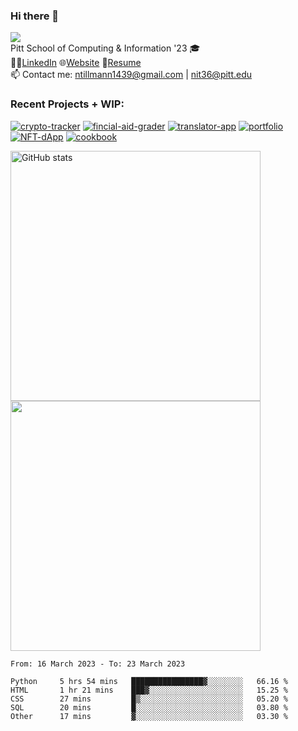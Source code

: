 ### Hi there 👋
![](https://komarev.com/ghpvc/?username=nicktill&style=for-the-badge)<br>
Pitt School of Computing & Information '23 🎓<br/>
🧑‍💼[LinkedIn](https://www.linkedin.com/in/nicholas-tillmann-4647b7187/) 🌐[Website](https://nicktill.github.io) 📄[Resume](https://nicktill.github.io/resume.pdf)<br/>
📫 Contact me: ntillmann1439@gmail.com | nit36@pitt.edu <br>


### Recent Projects + WIP:

[![crypto-tracker](https://github-readme-stats-sigma-five.vercel.app/api/pin/?username=nicktill&repo=crypto-tracker&theme=dark)](https://github.com/nicktill/crypto-tracker)
[![fincial-aid-grader](https://github-readme-stats-sigma-five.vercel.app/api/pin/?username=nicktill&repo=cs1530-finance-group&theme=dark)](https://github.com/nicktill/cs1530-finance-group)
[![translator-app](https://github-readme-stats-sigma-five.vercel.app/api/pin/?username=nicktill&repo=translator-app&theme=dark)](https://github.com/nicktill/translator-app)
[![portfolio](https://github-readme-stats-sigma-five.vercel.app/api/pin/?username=nicktill&repo=nicktill.github.io&theme=dark)](https://github.com/nicktill/nicktill.github.io)
[![NFT-dApp](https://github-readme-stats-sigma-five.vercel.app/api/pin/?username=nicktill&repo=NFT-dApp&theme=dark)](https://github.com/nicktill/NFT-dApp)
[![cookbook](https://github-readme-stats-sigma-five.vercel.app/api/pin/?username=nicktill&repo=cookbook&theme=dark)](https://github.com/nicktill/cookbook)


<p class="center">
<img src="https://github-readme-stats-sigma-five.vercel.app/api?username=nicktill&show_icons=true&theme=dark" alt="GitHub stats" width=400 />
<img src="https://github-readme-streak-stats.herokuapp.com/?user=nicktill&show_icons=true&theme=dark" width=400  />
</p>

<!--START_SECTION:waka-->

```text
From: 16 March 2023 - To: 23 March 2023

Python     5 hrs 54 mins   ████████████████▓░░░░░░░░   66.16 %
HTML       1 hr 21 mins    ███▓░░░░░░░░░░░░░░░░░░░░░   15.25 %
CSS        27 mins         █▒░░░░░░░░░░░░░░░░░░░░░░░   05.20 %
SQL        20 mins         █░░░░░░░░░░░░░░░░░░░░░░░░   03.80 %
Other      17 mins         ▓░░░░░░░░░░░░░░░░░░░░░░░░   03.30 %
```

<!--END_SECTION:waka-->
<p align="center">
	
